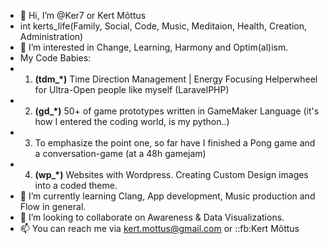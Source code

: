 - 👋 Hi, I’m @Ker7 or Kert Mõttus
- int kerts_life(Family, Social, Code, Music, Meditaion, Health, Creation, Administration)
- 👀 I’m interested in Change, Learning, Harmony and Optim(al)ism.
-    My Code Babies:
-    1) **(tdm_*)** Time Direction Management | Energy Focusing Helperwheel for Ultra-Open people like myself (LaravelPHP)
-    2) **(gd_*)** 50+ of game prototypes written in GameMaker Language (it's how I entered the coding world, is my python..)
-    3) To emphasize the point one, so far  have I finished a Pong game and a conversation-game (at a 48h gamejam)
-    4) **(wp_*)** Websites with Wordpress. Creating Custom Design images into a coded theme.
- 🌱 I’m currently learning Clang, App development, Music production and Flow in general.
- 💞️ I’m looking to collaborate on Awareness & Data Visualizations.
- 📫 You can reach me via kert.mottus@gmail.com or ::fb:Kert Mõttus
